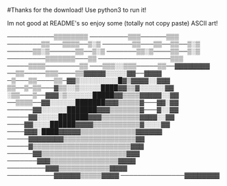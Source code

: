 #Thanks for the download!
Use python3 to run it! 

Im not good at README's so enjoy some (totally not copy paste) ASCII art!

───────────▒▒▒▒▒▒▒▒
─────────▒▒▒──────▒▒▒
────────▒▒───▒▒▒▒──▒░▒
───────▒▒───▒▒──▒▒──▒░▒
──────▒▒░▒──────▒▒──▒░▒
───────▒▒░▒────▒▒──▒░▒
─────────▒▒▒▒▒▒▒───▒▒
─────────────────▒▒▒
─────▒▒▒▒────────▒▒
───▒▒▒░░▒▒▒─────▒▒──▓▓▓▓▓▓▓▓
──▒▒─────▒▒▒────▒▒▓▓▓▓▓░░░░░▓▓──▓▓▓▓
─▒───▒▒────▒▒─▓▓▒░░░░░░░░░█▓▒▓▓▓▓░░▓▓▓
▒▒──▒─▒▒───▓▒▒░░▒░░░░░████▓▓▒▒▓░░░░░░▓▓
░▒▒───▒──▓▓▓░▒░░░░░░█████▓▓▒▒▒▒▓▓▓▓▓░░▓▓
──▒▒▒▒──▓▓░░░░░░███████▓▓▓▒▒▒▒▒▓───▓▓░▓▓
──────▓▓░░░░░░███████▓▓▓▒▒▒▒▒▒▒▓───▓░░▓▓
─────▓▓░░░░░███████▓▓▓▒▒▒▒▒▒▒▒▒▓▓▓▓░░▓▓
────▓▓░░░░██████▓▓▓▓▒▒▒▒▒▒▒▒▒▒▒▓░░░░▓▓
────▓▓▓░████▓▓▓▓▓▒▒▒▒▒▒▒▒▒▒▒▒▒▓▓▓▓▓▓
─────▓▓▓▓▓▓▓▓▒▒▒▒▒▒▒▒▒▒▒▒▒▒▒▒▒▓▓
─────▓▒▒▒▒▒▒▒▒▒▒▒▒▒▒▒▒▒▒▒▒▒▒▒▓▓▓
──────▓▓▒▒▒▒▒▒▒▒▒▒▒▒▒▒▒▒▒▒▒▒▓▓▓
───────▓▓▓▒▒▒▒▒▒▒▒▒▒▒▒▒▒▒▒▓▓▓▓
─────────▓▓▓▒▒▒▒▒▒▒▒▒▒▒▒▓▓▓▓
───────────▓▓▓▓▓▓▒▒▒▒▒▓▓▓▓
───────────────▓▓▓▓▓▓▓▓
